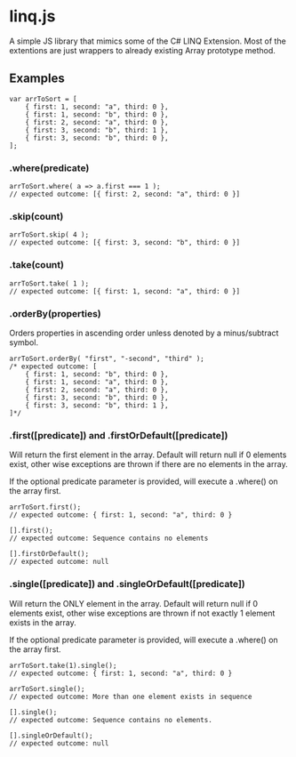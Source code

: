 # linq.js
A simple JS library that mimics some of the C# LINQ Extension. Most of the extentions are just wrappers to already existing Array prototype method.

## Examples

	var arrToSort = [
		{ first: 1, second: "a", third: 0 },
		{ first: 1, second: "b", third: 0 },
		{ first: 2, second: "a", third: 0 },
		{ first: 3, second: "b", third: 1 },
		{ first: 3, second: "b", third: 0 },
	];

### .where(predicate)
	arrToSort.where( a => a.first === 1 );
	// expected outcome: [{ first: 2, second: "a", third: 0 }]

### .skip(count)
	arrToSort.skip( 4 );
	// expected outcome: [{ first: 3, second: "b", third: 0 }]

### .take(count)
	arrToSort.take( 1 );
	// expected outcome: [{ first: 1, second: "a", third: 0 }]

### .orderBy(properties)
Orders properties in ascending order unless denoted by a minus/subtract symbol.

	arrToSort.orderBy( "first", "-second", "third" );
	/* expected outcome: [
		{ first: 1, second: "b", third: 0 },
		{ first: 1, second: "a", third: 0 },
		{ first: 2, second: "a", third: 0 },
		{ first: 3, second: "b", third: 0 },
		{ first: 3, second: "b", third: 1 },
	]*/
  
### .first(\[predicate]) and .firstOrDefault(\[predicate])
Will return the first element in the array. Default will return null if 0 elements exist, other wise exceptions are thrown if there are no elements in the array.

If the optional predicate parameter is provided, will execute a .where() on the array first.

	arrToSort.first();
	// expected outcome: { first: 1, second: "a", third: 0 }
	
	[].first();
	// expected outcome: Sequence contains no elements
	
	[].firstOrDefault();
	// expected outcome: null

### .single(\[predicate]) and .singleOrDefault(\[predicate])
Will return the ONLY element in the array. Default will return null if 0 elements exist, other wise exceptions are thrown if not exactly 1 element exists in the array.

If the optional predicate parameter is provided, will execute a .where() on the array first.

	arrToSort.take(1).single();
	// expected outcome: { first: 1, second: "a", third: 0 }
	
	arrToSort.single();
	// expected outcome: More than one element exists in sequence
	
	[].single();
	// expected outcome: Sequence contains no elements.
	
	[].singleOrDefault();
	// expected outcome: null
